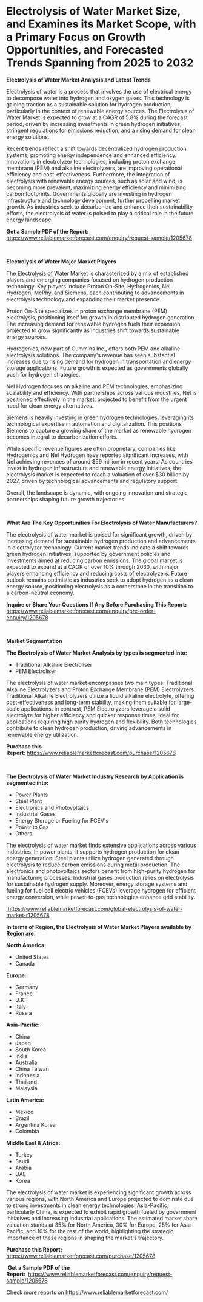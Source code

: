 <p><h1>Electrolysis of Water Market Size, and Examines its Market Scope, with a Primary Focus on Growth Opportunities, and Forecasted Trends Spanning from 2025 to 2032</h1></p><p><strong>Electrolysis of Water Market Analysis and Latest Trends</strong></p>
<p><p>Electrolysis of water is a process that involves the use of electrical energy to decompose water into hydrogen and oxygen gases. This technology is gaining traction as a sustainable solution for hydrogen production, particularly in the context of renewable energy sources. The Electrolysis of Water Market is expected to grow at a CAGR of 5.8% during the forecast period, driven by increasing investments in green hydrogen initiatives, stringent regulations for emissions reduction, and a rising demand for clean energy solutions.</p><p>Recent trends reflect a shift towards decentralized hydrogen production systems, promoting energy independence and enhanced efficiency. Innovations in electrolyzer technologies, including proton exchange membrane (PEM) and alkaline electrolyzers, are improving operational efficiency and cost-effectiveness. Furthermore, the integration of electrolysis with renewable energy sources, such as solar and wind, is becoming more prevalent, maximizing energy efficiency and minimizing carbon footprints. Governments globally are investing in hydrogen infrastructure and technology development, further propelling market growth. As industries seek to decarbonize and enhance their sustainability efforts, the electrolysis of water is poised to play a critical role in the future energy landscape.</p></p>
<p><strong>Get a Sample PDF of the Report:&nbsp;</strong> <a href="https://www.reliablemarketforecast.com/enquiry/request-sample/1205678?utm_campaign=3097&utm_medium=2&utm_source=Github&utm_content=ia&utm_term=10042025&utm_id=electrolysis-of-water">https://www.reliablemarketforecast.com/enquiry/request-sample/1205678</a></p>
<p>&nbsp;</p>
<p><strong>Electrolysis of Water Major Market Players</strong></p>
<p><p>The Electrolysis of Water Market is characterized by a mix of established players and emerging companies focused on hydrogen production technology. Key players include Proton On-Site, Hydrogenics, Nel Hydrogen, McPhy, and Siemens, each contributing to advancements in electrolysis technology and expanding their market presence.</p><p>Proton On-Site specializes in proton exchange membrane (PEM) electrolysis, positioning itself for growth in distributed hydrogen generation. The increasing demand for renewable hydrogen fuels their expansion, projected to grow significantly as industries shift towards sustainable energy sources.</p><p>Hydrogenics, now part of Cummins Inc., offers both PEM and alkaline electrolysis solutions. The company's revenue has seen substantial increases due to rising demand for hydrogen in transportation and energy storage applications. Future growth is expected as governments globally push for hydrogen strategies.</p><p>Nel Hydrogen focuses on alkaline and PEM technologies, emphasizing scalability and efficiency. With partnerships across various industries, Nel is positioned effectively in the market, projected to benefit from the urgent need for clean energy alternatives.</p><p>Siemens is heavily investing in green hydrogen technologies, leveraging its technological expertise in automation and digitalization. This positions Siemens to capture a growing share of the market as renewable hydrogen becomes integral to decarbonization efforts.</p><p>While specific revenue figures are often proprietary, companies like Hydrogenics and Nel Hydrogen have reported significant increases, with Nel achieving revenues of around $59 million in recent years. As countries invest in hydrogen infrastructure and renewable energy initiatives, the electrolysis market is expected to reach a valuation of over $30 billion by 2027, driven by technological advancements and regulatory support. </p><p>Overall, the landscape is dynamic, with ongoing innovation and strategic partnerships shaping future growth trajectories.</p></p>
<p>&nbsp;</p>
<p><strong>What Are The Key Opportunities For Electrolysis of Water Manufacturers?</strong></p>
<p><p>The electrolysis of water market is poised for significant growth, driven by increasing demand for sustainable hydrogen production and advancements in electrolyzer technology. Current market trends indicate a shift towards green hydrogen initiatives, supported by government policies and investments aimed at reducing carbon emissions. The global market is expected to expand at a CAGR of over 10% through 2030, with major players enhancing efficiency and reducing costs of electrolyzers. Future outlook remains optimistic as industries seek to adopt hydrogen as a clean energy source, positioning electrolysis as a cornerstone in the transition to a carbon-neutral economy.</p></p>
<p><strong>Inquire or Share Your Questions If Any Before Purchasing This Report:</strong> <a href="https://www.reliablemarketforecast.com/enquiry/pre-order-enquiry/1205678?utm_campaign=3097&utm_medium=2&utm_source=Github&utm_content=ia&utm_term=10042025&utm_id=electrolysis-of-water">https://www.reliablemarketforecast.com/enquiry/pre-order-enquiry/1205678</a></p>
<p>&nbsp;</p>
<p><strong>Market Segmentation</strong></p>
<p><strong>The Electrolysis of Water Market Analysis by types is segmented into:</strong></p>
<p><ul><li>Traditional Alkaline Electroliser</li><li>PEM Electroliser</li></ul></p>
<p><p>The electrolysis of water market encompasses two main types: Traditional Alkaline Electrolyzers and Proton Exchange Membrane (PEM) Electrolyzers. Traditional Alkaline Electrolyzers utilize a liquid alkaline electrolyte, offering cost-effectiveness and long-term stability, making them suitable for large-scale applications. In contrast, PEM Electrolyzers leverage a solid electrolyte for higher efficiency and quicker response times, ideal for applications requiring high purity hydrogen and flexibility. Both technologies contribute to clean hydrogen production, driving advancements in renewable energy utilization.</p></p>
<p><strong>Purchase this Report:&nbsp;</strong><a href="https://www.reliablemarketforecast.com/purchase/1205678?utm_campaign=3097&utm_medium=2&utm_source=Github&utm_content=ia&utm_term=10042025&utm_id=electrolysis-of-water">https://www.reliablemarketforecast.com/purchase/1205678</a></p>
<p>&nbsp;</p>
<p><strong>The Electrolysis of Water Market Industry Research by Application is segmented into:</strong></p>
<p><ul><li>Power Plants</li><li>Steel Plant</li><li>Electronics and Photovoltaics</li><li>Industrial Gases</li><li>Energy Storage or Fueling for FCEV's</li><li>Power to Gas</li><li>Others</li></ul></p>
<p><p>The electrolysis of water market finds extensive applications across various industries. In power plants, it supports hydrogen production for clean energy generation. Steel plants utilize hydrogen generated through electrolysis to reduce carbon emissions during metal production. The electronics and photovoltaics sectors benefit from high-purity hydrogen for manufacturing processes. Industrial gases production relies on electrolysis for sustainable hydrogen supply. Moreover, energy storage systems and fueling for fuel cell electric vehicles (FCEVs) leverage hydrogen for efficient energy conversion, while power-to-gas technologies enhance grid stability.</p></p>
<p><a href="https://www.reliablemarketforecast.com/global-electrolysis-of-water-market-r1205678?utm_campaign=3097&utm_medium=2&utm_source=Github&utm_content=ia&utm_term=10042025&utm_id=electrolysis-of-water">&nbsp;https://www.reliablemarketforecast.com/global-electrolysis-of-water-market-r1205678</a></p>
<p><strong>In terms of Region, the Electrolysis of Water Market Players available by Region are:</strong></p>
<p>
    <p> <strong> North America: </strong>
        <ul>
            <li>United States</li>
            <li>Canada</li>
        </ul>
        </p> 
    <p> <strong> Europe: </strong>
        <ul>
            <li>Germany</li>
            <li>France</li>
            <li>U.K.</li>
            <li>Italy</li>
            <li>Russia</li>
        </ul>
        </p> 
    <p> <strong> Asia-Pacific: </strong>
        <ul>
            <li>China</li>
            <li>Japan</li>
            <li>South Korea</li>
            <li>India</li>
            <li>Australia</li>
            <li>China Taiwan</li>
            <li>Indonesia</li>
            <li>Thailand</li>
            <li>Malaysia</li>
        </ul>
        </p> 
    <p> <strong> Latin America: </strong>
        <ul>
            <li>Mexico</li>
            <li>Brazil</li>
            <li>Argentina Korea</li>
            <li>Colombia</li>
        </ul>
        </p> 
    <p> <strong> Middle East & Africa: </strong>
        <ul>
            <li>Turkey</li>
            <li>Saudi</li>
            <li>Arabia</li>
            <li>UAE</li>
            <li>Korea</li>
        </ul>
    </p>
    </p>
<p><p>The electrolysis of water market is experiencing significant growth across various regions, with North America and Europe projected to dominate due to strong investments in clean energy technologies. Asia-Pacific, particularly China, is expected to exhibit rapid growth fueled by government initiatives and increasing industrial applications. The estimated market share valuation stands at 35% for North America, 30% for Europe, 25% for Asia-Pacific, and 10% for the rest of the world, highlighting the strategic importance of these regions in shaping the market's trajectory.</p></p>
<p><strong>Purchase this Report: </strong><a href="https://www.reliablemarketforecast.com/purchase/1205678?utm_campaign=3097&utm_medium=2&utm_source=Github&utm_content=ia&utm_term=10042025&utm_id=electrolysis-of-water">https://www.reliablemarketforecast.com/purchase/1205678</a></p>
<p>&nbsp;<strong>Get a Sample PDF of the Report:&nbsp;&nbsp;</strong><a href="https://www.reliablemarketforecast.com/enquiry/request-sample/1205678?utm_campaign=3097&utm_medium=2&utm_source=Github&utm_content=ia&utm_term=10042025&utm_id=electrolysis-of-water">https://www.reliablemarketforecast.com/enquiry/request-sample/1205678</a></p>
<p><strong></strong></p>
<p>Check more reports on <a href="https://www.reliablemarketforecast.com/?utm_campaign=3097&utm_medium=2&utm_source=Github&utm_content=ia&utm_term=10042025&utm_id=electrolysis-of-water">https://www.reliablemarketforecast.com/</a></p>